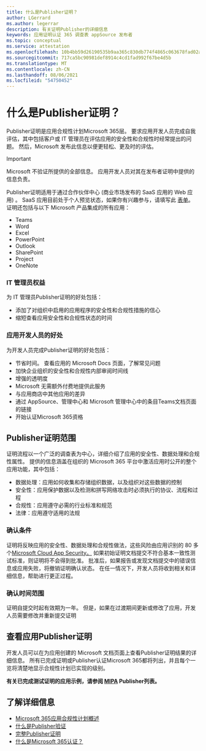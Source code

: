 ```yaml
---
title: 什么是Publisher证明？
author: LGerrard
ms.author: legerrar
description: 有关证明Publisher的详细信息
keywords: 应用证明认证 365 调查表 appSource 发布者
ms.topic: conceptual
ms.service: attestation
ms.openlocfilehash: 10b4bb59d26190535b9aa365c830db774f4865c063678fad02a10c73c6d1ef64
ms.sourcegitcommit: 717ca5bc90981def8914c4cd1fad992f67be4d5b
ms.translationtype: MT
ms.contentlocale: zh-CN
ms.lasthandoff: 08/06/2021
ms.locfileid: "54750452"
---
```

# <a name="what-is-publisher-attestation"></a>什么是Publisher证明？

Publisher证明是应用合规性计划Microsoft 365层。 要求应用开发人员完成自我评估，其中包括客户或 IT 管理员在评估应用的安全性和合规性时经常提出的问题。 然后，Microsoft 发布此信息以便更轻松、更及时的评估。

> [!IMPORTANT]
> Microsoft 不验证所提供的全部信息。 应用开发人员对其在发布者证明中提供的信息负责。 

Publisher证明适用于通过合作伙伴中心 (商业市场发布的 SaaS 应用的 Web 应用) 。 SaaS 应用目前处于个人预览状态，如果你有兴趣参与，请填写此 [表单](https://customervoice.microsoft.com/Pages/ResponsePage.aspx?id=v4j5cvGGr0GRqy180BHbR4cf3qxCU_RNtqjCSalFdSFUNDMzTVJKR0wzTEJRSFJVSk9OQUlOV0RJSyQlQCN0PWcu)。 证明还包括与以下 Microsoft 产品集成的所有应用：

- Teams
- Word
- Excel
- PowerPoint 
- Outlook
- SharePoint
- Project
- OneNote

### <a name="benefits-for-it-admins"></a>IT 管理员权益
为 IT 管理员Publisher证明的好处包括：
-   添加了对组织中启用的应用程序的安全性和合规性措施的信心
-   缩短查看应用安全性和合规性状态的时间

### <a name="benefits-for-app-developers"></a>应用开发人员的好处 
为开发人员完成Publisher证明的好处包括： 
-   节省时间。 查看应用的 Microsoft Docs 页面，了解常见问题
-   加快企业组织的安全性和合规性内部审阅时间线
-   增强的透明度
- Microsoft 无需额外付费地提供此服务
-   与应用商店中其他应用的差异
-   通过 AppSource、管理中心和 Microsoft 管理中心中的条目Teams文档页面的链接
-   开始认证Microsoft 365资格


## <a name="publisher-attestation-scope"></a>Publisher证明范围

证明流程以一个广泛的调查表为中心，详细介绍了应用的安全性、数据处理和合规性属性。 提供的信息涵盖在组织的 Microsoft 365 平台中激活应用时公开的整个应用功能，其中包括：

- 数据处理：应用如何收集和存储组织数据，以及组织对这些数据的控制
- 安全性：应用保护数据以及检测和拼写网络攻击时必须执行的协议、流程和过程
- 合规性：应用遵守必需的行业标准和规范
- 法律：应用遵守适用的法规

### <a name="confirmation-criteria"></a>确认条件

证明将反映应用的安全性、数据处理和合规性做法，这些风险由应用识别的 80 多个[Microsoft Cloud App Security。](https://www.microsoft.com/microsoft-365/enterprise-mobility-security/cloud-app-security) 如果初始证明文档提交不符合基本一致性测试标准，则证明将不会得到批准。 批准后，如果报告或发现文档提交中的错误信息或应用失败，将撤销证明确认状态。 在任一情况下，开发人员将收到相关和详细信息，帮助进行更正过程。

### <a name="confirmation-time-frame"></a>确认时间范围

证明自提交时起有效期为一年。 但是，如果在过渡期间更新或修改了应用，开发人员需要修改并重新提交证明

## <a name="reviewing-an-apps-publisher-attestation"></a>查看应用Publisher证明

开发人员可以在为应用创建的 Microsoft 文档页面上查看Publisher证明结果的详细信息。 所有已完成证明或Publisher认证Microsoft 365都将列出，并且每个一览将清楚地显示合规性计划已实现的级别。

**有关已完成测试证明的应用示例，请参阅 [MIPA](https://docs.microsoft.com/microsoft-365-app-certification/teams/iglobe-mipa-your-personal-assistant?pivots=mcas) Publisher列表。** 

## <a name="learn-more"></a>了解详细信息

* [Microsoft 365应用合规性计划概述](~/overview.md)
* [什么是Publisher验证](https://docs.microsoft.com/azure/active-directory/develop/publisher-verification-overview)
* [完整Publisher证明](~/docs/attestation.md)  
* [什么是Microsoft 365认证？](~/docs/enterprise-app-certification-guide.md)
